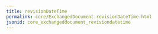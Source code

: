 ```yaml
---
title: revisionDateTime
permalink: core/ExchangedDocument.revisionDateTime.html
jsonid: core_exchangeddocument_revisiondatetime
---
```

